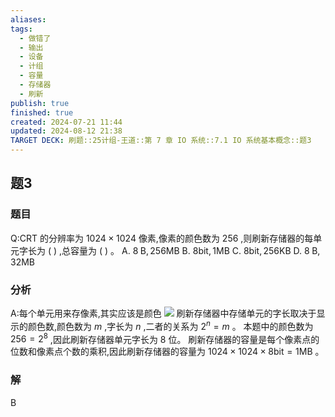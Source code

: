 ```yaml
---
aliases: 
tags:
  - 做错了
  - 输出
  - 设备
  - 计组
  - 容量
  - 存储器
  - 刷新
publish: true
finished: true
created: 2024-07-21 11:44
updated: 2024-08-12 21:38
TARGET DECK: 刷题::25计组-王道::第 7 章 IO 系统::7.1 IO 系统基本概念::题3
---
```


## 题3
### 题目
Q:CRT 的分辨率为 ${1024} \times {1024}$ 像素,像素的颜色数为 256 ,则刷新存储器的每单元字长为 ( ) ,总容量为 ( ) 。
A. $8\mathrm{\;B},{256}\mathrm{{MB}}$ B. $8\mathrm{{bit}},1\mathrm{{MB}}$ C. $8\mathrm{{bit}},{256}\mathrm{{KB}}$ D. $8\mathrm{\;B},{32}\mathrm{{MB}}$
### 分析
A:每个单元用来存像素,其实应该是颜色
![](https://img.hwenyi.tech/202408122239889.webp)
刷新存储器中存储单元的字长取决于显示的颜色数,颜色数为 $m$ ,字长为 $n$ ,二者的关系为 ${2}^{n} = m$ 。
本题中的颜色数为 ${256} = {2}^{8}$ ,因此刷新存储器单元字长为 8 位。
刷新存储器的容量是每个像素点的位数和像素点个数的乘积,因此刷新存储器的容量为 ${1024} \times  {1024} \times  8\mathrm{{bit}} = 1\mathrm{{MB}}$ 。
### 解
B

